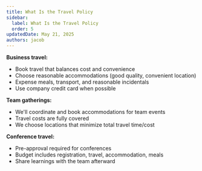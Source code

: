 ```yaml
---
title: What Is the Travel Policy
sidebar:
  label: What Is the Travel Policy
  order: 5
updatedDate: May 21, 2025
authors: jacob
---
```


**Business travel:**
- Book travel that balances cost and convenience
- Choose reasonable accommodations (good quality, convenient location)
- Expense meals, transport, and reasonable incidentals
- Use company credit card when possible

**Team gatherings:**
- We'll coordinate and book accommodations for team events
- Travel costs are fully covered
- We choose locations that minimize total travel time/cost

**Conference travel:**
- Pre-approval required for conferences
- Budget includes registration, travel, accommodation, meals
- Share learnings with the team afterward